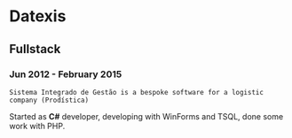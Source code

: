# Datexis

## Fullstack

### Jun 2012 - February 2015



`Sistema Integrado de Gestão is a bespoke software for a logistic company (Prodística)`
 

Started as **C#** developer, developing with WinForms and TSQL, done some work with PHP.





